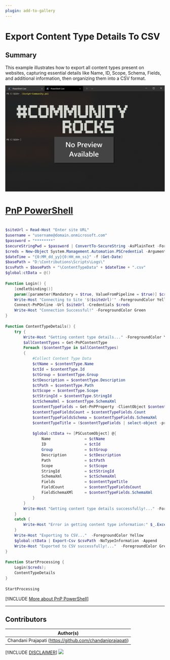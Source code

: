 ```yaml
---
plugin: add-to-gallery
---
```


# Export Content Type Details To CSV

## Summary
This example illustrates how to export all content types present on websites, capturing essential details like Name, ID, Scope, Schema, Fields, and additional information, then organizing them into a CSV format.

![Example Screenshot](assets/example.png)

# [PnP PowerShell](#tab/pnpps)

```powershell

$siteUrl = Read-Host "Enter site URL"
$username = "username@domain.onmicrosoft.com"
$password = "********"
$secureStringPwd = $password | ConvertTo-SecureString -AsPlainText -Force 
$creds = New-Object System.Management.Automation.PSCredential -ArgumentList $username, $secureStringPwd
$dateTime = "{0:MM_dd_yy}{0:HH_mm_ss}" -f (Get-Date)
$basePath = "D:\Contributions\Scripts\Logs\"
$csvPath = $basePath + "\ContentTypeData" + $dateTime + ".csv"
$global:ctData = @()

Function Login() {
    [cmdletbinding()]
    param([parameter(Mandatory = $true, ValueFromPipeline = $true)] $creds)     
    Write-Host "Connecting to Site '$($siteUrl)'" -ForegroundColor Yellow   
    Connect-PnPOnline -Url $siteUrl -Credentials $creds
    Write-Host "Connection Successful!" -ForegroundColor Green     
}

Function ContentTypeDetails() {
    try {
        Write-Host "Getting content type details..." -ForegroundColor Yellow
        $allContentTypes = Get-PnPContentType
        Foreach ($contentType in $allContentTypes)
        {
            #Collect Content Type Data
            $ctName = $contentType.Name
            $ctId = $contentType.Id
            $ctGroup = $contentType.Group  
            $ctDescription = $contentType.Description  
            $ctPath = $contentType.Path  
            $ctScope = $contentType.Scope  
            $ctStringId = $contentType.StringId  
            $ctSchemaXml = $contentType.SchemaXml  
            $contentTypeFields = Get-PnPProperty -ClientObject $contentType -Property Fields
            $contentTypeFieldsCount = $contentTypeFields.Count
            $contentTypeFieldsSchema = $contentTypeFields.SchemaXml
            $contentTypeTitle = ($contentTypeFields | select-object -property Title | foreach-object { $_.Title }) -join ','
            
            $global:ctData += [PSCustomObject] @{
                Name               = $ctName
                ID                 = $ctId
                Group              = $ctGroup
                Description        = $ctDescription
                Path               = $ctPath
                Scope              = $ctScope
                StringId           = $ctStringId
                SchemaXml          = $ctSchemaXml
                Fields             = $contentTypeTitle
                FieldCount         = $contentTypeFieldsCount
                FieldSchemaXMl     = $contentTypeFields.SchemaXml
            }
        }    
        Write-Host "Getting content type details successfully!..." -ForegroundColor Green  
    }
    catch {
        Write-Host "Error in getting content type information:" $_.Exception.Message -ForegroundColor Red                 
    }    
    Write-Host "Exporting to CSV..."  -ForegroundColor Yellow 
    $global:ctData | Export-Csv $csvPath -NoTypeInformation -Append
    Write-Host "Exported to CSV successfully!..."  -ForegroundColor Gree
}

Function StartProcessing {
    Login($creds);  
    ContentTypeDetails 
}

StartProcessing
```
[!INCLUDE [More about PnP PowerShell](../../docfx/includes/MORE-PNPPS.md)]

***
## Contributors

| Author(s) |
|-----------|
| Chandani Prajapati (https://github.com/chandaniprajapati) |


[!INCLUDE [DISCLAIMER](../../docfx/includes/DISCLAIMER.md)]
<img src="https://m365-visitor-stats.azurewebsites.net/script-samples/scripts/export-content-type-details-to-csv" aria-hidden="true" />